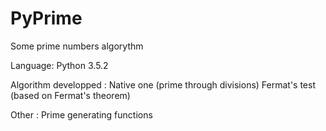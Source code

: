 # PyPrime
Some prime numbers algorythm

Language: Python 3.5.2 

Algorithm developped :
Native one (prime through divisions)
Fermat's test (based on Fermat's theorem)

Other :
Prime generating functions
